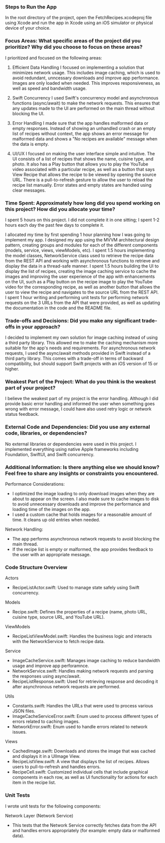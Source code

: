 ### Steps to Run the App

In the root directory of the project, open the FetchRecipes.xcodeproj file using Xcode and run the app in Xcode using an iOS simulator or physical device of your choice.

### Focus Areas: What specific areas of the project did you prioritize? Why did you choose to focus on these areas?

I prioritized and focused on the following areas:

1. Efficient Data Handling
   I focused on implementing a solution that minimizes network usage. This includes image caching, which is used to avoid redundant, unncessary downloads and improve app performance. Images are only loaded when needed. This improves responsiveness, as well as speed and bandwidth usage.

2. Swift Concurrency
   I used Swift's concurrency model and asynchronous functions (async/await) to make the network requests. This ensures that any updates made to the UI are performed on the main thread without blocking the UI.

3. Error Handling
   I made sure that the app handles malformed data or empty responses. Instead of showing an unhandled crash or an empty list of recipes without context, the app shows an error message for malformed data and shows a "No recipes are available" message when the data is empty.

4. UI/UX
   I focused on making the user interface simple and intuitive. The UI consists of a list of recipes that shows the name, cuisine type, and photo. It also has a Play button that allows you to play the YouTube video associated with a particular recipe, as well as a button that says View Recipe that allows the recipe to be viewed by opening the source URL. There is a pull-to-refresh gesture to allow the user to reload the recipe list manually. Error states and empty states are handled using clear messages.

### Time Spent: Approximately how long did you spend working on this project? How did you allocate your time?

I spent 5 hours on this project. I did not complete it in one sitting; I spent 1-2 hours each day the past few days to complete it.

I allocated my time by first spending 1 hour planning how I was going to implement my app. I designed my app using the MVVM architectural design pattern, creating groups and modules for each of the different components (models, service, views, viewModels, etc).
I spent 1.5 hours implementing the model classes, NetworkService class used to retrieve the recipe data from the REST API and working with asynchronous functions to retrieve and display the data in a thread-safe manner.
I spent 1.5 hours building the UI to display the list of recipes, creating the image caching service to cache the images and improving the user experience of the app with enhancements on the UI, such as a Play button on the recipe image to play the YouTube video for the corresponding recipe, as well as another button that allows the user to view the recipe and navigates to the source URL from the REST API.
I spent 1 hour writing and performing unit tests for performing network requests on the 3 URLs from the API that were provided, as well as updating the documentation in the code and the README file.

### Trade-offs and Decisions: Did you make any significant trade-offs in your approach?

I decided to implement my own solution for image caching instead of using a third party library. This allowed me to make the caching mechanism more suitable for the app's needs and requirements.
For asynchronous network requests, I used the async/await methods provided in Swift instead of a third party library. This comes with a trade-off in terms of backward compatibility, but should support Swift projects with an iOS version of 15 or higher.

### Weakest Part of the Project: What do you think is the weakest part of your project?

I believe the weakest part of my project is the error handling. Although I did provide basic error handling and informed the user when something goes wrong with error message, I could have also used retry logic or network status feedback.

### External Code and Dependencies: Did you use any external code, libraries, or dependencies?

No external libraries or dependencies were used in this project. I implemented everything using native Apple frameworks including Foundation, SwiftUI, and Swift concurrency.

### Additional Information: Is there anything else we should know? Feel free to share any insights or constraints you encountered.

Performance Considerations:
  - I optimized the image loading to only download images when they are about to appear on the screen. I also made sure to cache images to disk to avoid unnecessary downloads and improve the performance and loading time of the images on the app.
  - I used a custom cache that holds images for a reasonable amount of time. It cleans up old entries when needed.

Network Handling:
  - The app performs asynchronous network requests to avoid blocking the main thread.
  - If the recipe list is empty or malformed, the app provides feedback to the user with an appropriate message.

### Code Structure Overview

Actors
- RecipeListActor.swift: Used to manage state safely using Swift concurrency.

Models
- Recipe.swift: Defines the properties of a recipe (name, photo URL, cuisine type, source URL, and YouTube URL).

ViewModels
- RecipeListViewModel.swift: Handles the business logic and interacts with the NetworkService to fetch recipe data.

Service
- ImageCacheService.swift: Manages image caching to reduce bandwidth usage and improve app perforamnce.
- NetworkService.swift: Handles making network requests and parsing the responses using async/await.
- RecipeListResponse.swift: Used for retrieving response and decoding it after asynchronous network requests are performed.
  
Utils
- Constants.swift: Handles the URLs that were used to process various JSON files.
- ImageCacheServiceError.swift: Enum used to process different types of errors related to caching images.
- NetworkError.swift: Enum used to handle errors related to network issues.

Views
- CachedImage.swift: Downloads and stores the image that was cached and displays it in a UIImage View. 
- RecipeListView.swift: A view that displays the list of recipes. Allows users to pull-to-refresh and handles errors.
- RecipeCell.swift: Customized individual cells that include graphical components in each row, as well as UI functionality for actions for each item in the recipe list.

### Unit Tests

I wrote unit tests for the following components:

Network Layer (Network Service)
   - This tests that the Network Service correctly fetches data from the API and handles errors appropriately (for example: empty data or malformed data).
